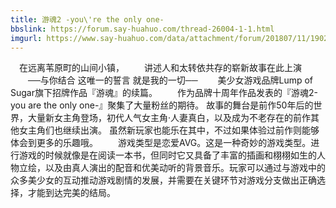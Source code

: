 ```yaml
---
title: 游魂2 -you\'re the only one-
bbslink: https://forum.say-huahuo.com/thread-26004-1-1.html
imgurl: https://www.say-huahuo.com/data/attachment/forum/201807/11/190230qww6tstwi64wmjwi.jpg
---
```


　在远离苇原町的山间小镇， 
　　讲述人和太转依共存的崭新故事在此上演 
　　──与你结合 这唯一的誓言 就是我的一切── 
　　美少女游戏品牌Lump of Sugar旗下招牌作品『游魂』的续篇。 
　　作为品牌十周年作品发表的『游魂2-you are the only one-』聚集了大量粉丝的期待。 故事的舞台是前作50年后的世界，大量新女主角登场，初代人气女主角·人妻真白，以及成为不老存在的前作其他女主角们也继续出演。 虽然新玩家也能乐在其中，不过如果体验过前作则能够体会到更多的乐趣哦。 
　　游戏类型是恋爱AVG。这是一种奇妙的游戏类型。进行游戏的时候就像是在阅读一本书，但同时它又具备了丰富的插画和栩栩如生的人物立绘，以及由真人演出的配音和优美动听的背景音乐。玩家可以通过与游戏中的众多美少女的互动推动游戏剧情的发展，并需要在关键环节对游戏分支做出正确选择，才能到达完美的结局。<!--more-->
